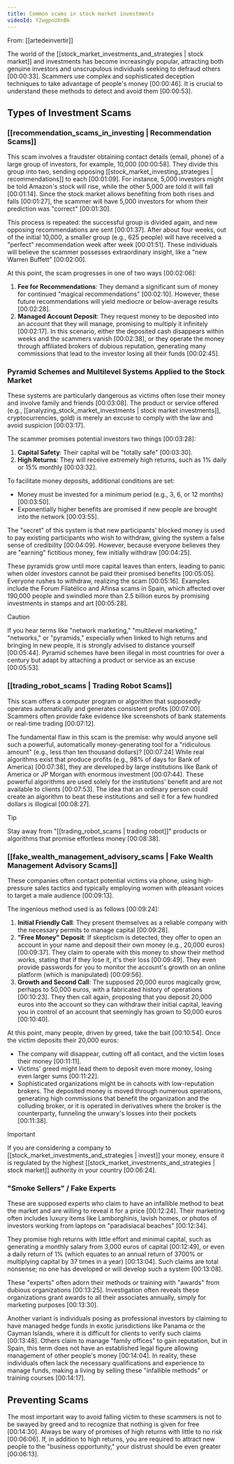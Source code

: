 ```yaml
---
title: Common scams in stock market investments
videoId: Y2wgpnUXnBk
---
```


From: [[artedeinvertir]] <br/> 

The world of the [[stock_market_investments_and_strategies | stock market]] and investments has become increasingly popular, attracting both genuine investors and unscrupulous individuals seeking to defraud others <a class="yt-timestamp" data-t="00:00:33">[00:00:33]</a>. Scammers use complex and sophisticated deception techniques to take advantage of people's money <a class="yt-timestamp" data-t="00:00:46">[00:00:46]</a>. It is crucial to understand these methods to detect and avoid them <a class="yt-timestamp" data-t="00:00:53">[00:00:53]</a>.

## Types of Investment Scams

### [[recommendation_scams_in_investing | Recommendation Scams]]

This scam involves a fraudster obtaining contact details (email, phone) of a large group of investors, for example, 10,000 <a class="yt-timestamp" data-t="00:00:58">[00:00:58]</a>.
They divide this group into two, sending opposing [[stock_market_investing_strategies | recommendations]] to each <a class="yt-timestamp" data-t="00:01:09">[00:01:09]</a>. For instance, 5,000 investors might be told Amazon's stock will rise, while the other 5,000 are told it will fall <a class="yt-timestamp" data-t="00:01:14">[00:01:14]</a>. Since the stock market allows benefiting from both rises and falls <a class="yt-timestamp" data-t="00:01:27">[00:01:27]</a>, the scammer will have 5,000 investors for whom their prediction was "correct" <a class="yt-timestamp" data-t="00:01:30">[00:01:30]</a>.

This process is repeated: the successful group is divided again, and new opposing recommendations are sent <a class="yt-timestamp" data-t="00:01:37">[00:01:37]</a>. After about four weeks, out of the initial 10,000, a smaller group (e.g., 625 people) will have received a "perfect" recommendation week after week <a class="yt-timestamp" data-t="00:01:51">[00:01:51]</a>. These individuals will believe the scammer possesses extraordinary insight, like a "new Warren Buffett" <a class="yt-timestamp" data-t="00:02:00">[00:02:00]</a>.

At this point, the scam progresses in one of two ways <a class="yt-timestamp" data-t="00:02:06">[00:02:06]</a>:
1.  **Fee for Recommendations**: They demand a significant sum of money for continued "magical recommendations" <a class="yt-timestamp" data-t="00:02:10">[00:02:10]</a>. However, these future recommendations will yield mediocre or below-average results <a class="yt-timestamp" data-t="00:02:28">[00:02:28]</a>.
2.  **Managed Account Deposit**: They request money to be deposited into an account that they will manage, promising to multiply it infinitely <a class="yt-timestamp" data-t="00:02:17">[00:02:17]</a>. In this scenario, either the deposited cash disappears within weeks and the scammers vanish <a class="yt-timestamp" data-t="00:02:38">[00:02:38]</a>, or they operate the money through affiliated brokers of dubious reputation, generating many commissions that lead to the investor losing all their funds <a class="yt-timestamp" data-t="00:02:45">[00:02:45]</a>.

### Pyramid Schemes and Multilevel Systems Applied to the Stock Market

These systems are particularly dangerous as victims often lose their money and involve family and friends <a class="yt-timestamp" data-t="00:03:08">[00:03:08]</a>. The product or service offered (e.g., [[analyzing_stock_market_investments | stock market investments]], cryptocurrencies, gold) is merely an excuse to comply with the law and avoid suspicion <a class="yt-timestamp" data-t="00:03:17">[00:03:17]</a>.

The scammer promises potential investors two things <a class="yt-timestamp" data-t="00:03:28">[00:03:28]</a>:
1.  **Capital Safety**: Their capital will be "totally safe" <a class="yt-timestamp" data-t="00:03:30">[00:03:30]</a>.
2.  **High Returns**: They will receive extremely high returns, such as 1% daily or 15% monthly <a class="yt-timestamp" data-t="00:03:32">[00:03:32]</a>.

To facilitate money deposits, additional conditions are set:
*   Money must be invested for a minimum period (e.g., 3, 6, or 12 months) <a class="yt-timestamp" data-t="00:03:50">[00:03:50]</a>.
*   Exponentially higher benefits are promised if new people are brought into the network <a class="yt-timestamp" data-t="00:03:55">[00:03:55]</a>.

The "secret" of this system is that new participants' blocked money is used to pay existing participants who wish to withdraw, giving the system a false sense of credibility <a class="yt-timestamp" data-t="00:04:09">[00:04:09]</a>. However, because everyone believes they are "earning" fictitious money, few initially withdraw <a class="yt-timestamp" data-t="00:04:25">[00:04:25]</a>.

These pyramids grow until more capital leaves than enters, leading to panic when older investors cannot be paid their promised benefits <a class="yt-timestamp" data-t="00:05:05">[00:05:05]</a>. Everyone rushes to withdraw, realizing the scam <a class="yt-timestamp" data-t="00:05:16">[00:05:16]</a>.
Examples include the Forum Filatélico and Afinsa scams in Spain, which affected over 190,000 people and swindled more than 2.5 billion euros by promising investments in stamps and art <a class="yt-timestamp" data-t="00:05:28">[00:05:28]</a>.

> [!CAUTION]
> If you hear terms like "network marketing," "multilevel marketing," "networks," or "pyramids," especially when linked to high returns and bringing in new people, it is strongly advised to distance yourself <a class="yt-timestamp" data-t="00:05:44">[00:05:44]</a>. Pyramid schemes have been illegal in most countries for over a century but adapt by attaching a product or service as an excuse <a class="yt-timestamp" data-t="00:05:53">[00:05:53]</a>.

### [[trading_robot_scams | Trading Robot Scams]]

This scam offers a computer program or algorithm that supposedly operates automatically and generates consistent profits <a class="yt-timestamp" data-t="00:07:00">[00:07:00]</a>. Scammers often provide fake evidence like screenshots of bank statements or real-time trading <a class="yt-timestamp" data-t="00:07:12">[00:07:12]</a>.

The fundamental flaw in this scam is the premise: why would anyone sell such a powerful, automatically money-generating tool for a "ridiculous amount" (e.g., less than ten thousand dollars)? <a class="yt-timestamp" data-t="00:07:24">[00:07:24]</a>
While real algorithms exist that produce profits (e.g., 98% of days for Bank of America) <a class="yt-timestamp" data-t="00:07:38">[00:07:38]</a>, they are developed by large institutions like Bank of America or JP Morgan with enormous investment <a class="yt-timestamp" data-t="00:07:44">[00:07:44]</a>. These powerful algorithms are used solely for the institutions' benefit and are not available to clients <a class="yt-timestamp" data-t="00:07:53">[00:07:53]</a>. The idea that an ordinary person could create an algorithm to beat these institutions and sell it for a few hundred dollars is illogical <a class="yt-timestamp" data-t="00:08:27">[00:08:27]</a>.

> [!TIP]
> Stay away from "[[trading_robot_scams | trading robot]]" products or algorithms that promise effortless money <a class="yt-timestamp" data-t="00:08:38">[00:08:38]</a>.

### [[fake_wealth_management_advisory_scams | Fake Wealth Management Advisory Scams]]

These companies often contact potential victims via phone, using high-pressure sales tactics and typically employing women with pleasant voices to target a male audience <a class="yt-timestamp" data-t="00:09:13">[00:09:13]</a>.

The ingenious method used is as follows <a class="yt-timestamp" data-t="00:09:24">[00:09:24]</a>:
1.  **Initial Friendly Call**: They present themselves as a reliable company with the necessary permits to manage capital <a class="yt-timestamp" data-t="00:09:28">[00:09:28]</a>.
2.  **"Free Money" Deposit**: If skepticism is detected, they offer to open an account in your name and deposit their own money (e.g., 20,000 euros) <a class="yt-timestamp" data-t="00:09:37">[00:09:37]</a>. They claim to operate with this money to show their method works, stating that if they lose it, it's their loss <a class="yt-timestamp" data-t="00:09:49">[00:09:49]</a>. They even provide passwords for you to monitor the account's growth on an online platform (which is manipulated) <a class="yt-timestamp" data-t="00:09:56">[00:09:56]</a>.
3.  **Growth and Second Call**: The supposed 20,000 euros magically grow, perhaps to 50,000 euros, with a fabricated history of operations <a class="yt-timestamp" data-t="00:10:23">[00:10:23]</a>. They then call again, proposing that you deposit 20,000 euros into the account so they can withdraw their initial capital, leaving you in control of an account that seemingly has grown to 50,000 euros <a class="yt-timestamp" data-t="00:10:40">[00:10:40]</a>.

At this point, many people, driven by greed, take the bait <a class="yt-timestamp" data-t="00:10:54">[00:10:54]</a>. Once the victim deposits their 20,000 euros:
*   The company will disappear, cutting off all contact, and the victim loses their money <a class="yt-timestamp" data-t="00:11:11">[00:11:11]</a>.
*   Victims' greed might lead them to deposit even more money, losing even larger sums <a class="yt-timestamp" data-t="00:11:22">[00:11:22]</a>.
*   Sophisticated organizations might be in cahoots with low-reputation brokers. The deposited money is moved through numerous operations, generating high commissions that benefit the organization and the colluding broker, or it is operated in derivatives where the broker is the counterparty, funneling the unwary's losses into their pockets <a class="yt-timestamp" data-t="00:11:38">[00:11:38]</a>.

> [!IMPORTANT]
> If you are considering a company to [[stock_market_investments_and_strategies | invest]] your money, ensure it is regulated by the highest [[stock_market_investments_and_strategies | stock market]] authority in your country <a class="yt-timestamp" data-t="00:06:24">[00:06:24]</a>.

### "Smoke Sellers" / Fake Experts

These are supposed experts who claim to have an infallible method to beat the market and are willing to reveal it for a price <a class="yt-timestamp" data-t="00:12:24">[00:12:24]</a>. Their marketing often includes luxury items like Lamborghinis, lavish homes, or photos of investors working from laptops on "paradisiacal beaches" <a class="yt-timestamp" data-t="00:12:34">[00:12:34]</a>.

They promise high returns with little effort and minimal capital, such as generating a monthly salary from 3,000 euros of capital <a class="yt-timestamp" data-t="00:12:49">[00:12:49]</a>, or even a daily return of 1% (which equates to an annual return of 3700% or multiplying capital by 37 times in a year) <a class="yt-timestamp" data-t="00:13:04">[00:13:04]</a>. Such claims are total nonsense; no one has developed or will develop such a system <a class="yt-timestamp" data-t="00:13:08">[00:13:08]</a>.

These "experts" often adorn their methods or training with "awards" from dubious organizations <a class="yt-timestamp" data-t="00:13:25">[00:13:25]</a>. Investigation often reveals these organizations grant awards to all their associates annually, simply for marketing purposes <a class="yt-timestamp" data-t="00:13:30">[00:13:30]</a>.

Another variant is individuals posing as professional investors by claiming to have managed hedge funds in exotic jurisdictions like Panama or the Cayman Islands, where it is difficult for clients to verify such claims <a class="yt-timestamp" data-t="00:13:48">[00:13:48]</a>. Others claim to manage "family offices" to gain reputation, but in Spain, this term does not have an established legal figure allowing management of other people's money <a class="yt-timestamp" data-t="00:14:04">[00:14:04]</a>. In reality, these individuals often lack the necessary qualifications and experience to manage funds, making a living by selling these "infallible methods" or training courses <a class="yt-timestamp" data-t="00:14:17">[00:14:17]</a>.

## Preventing Scams

The most important way to avoid falling victim to these scammers is not to be swayed by greed and to recognize that nothing is given for free <a class="yt-timestamp" data-t="00:14:30">[00:14:30]</a>. Always be wary of promises of high returns with little to no risk <a class="yt-timestamp" data-t="00:06:06">[00:06:06]</a>. If, in addition to high returns, you are required to attract new people to the "business opportunity," your distrust should be even greater <a class="yt-timestamp" data-t="00:06:13">[00:06:13]</a>.